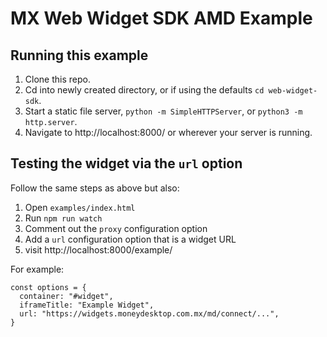 # MX Web Widget SDK AMD Example

## Running this example

1. Clone this repo.
2. Cd into newly created directory, or if using the defaults `cd web-widget-sdk`.
3. Start a static file server, `python -m SimpleHTTPServer`, or `python3 -m http.server`.
4. Navigate to http://localhost:8000/ or wherever your server is running.

## Testing the widget via the `url` option
Follow the same steps as above but also:

1. Open `examples/index.html`
2. Run `npm run watch`
3. Comment out the `proxy` configuration option
4. Add a `url` configuration option that is a widget URL
5. visit http://localhost:8000/example/

For example:
```
const options = {
  container: "#widget",
  iframeTitle: "Example Widget",
  url: "https://widgets.moneydesktop.com.mx/md/connect/...",
}
```
